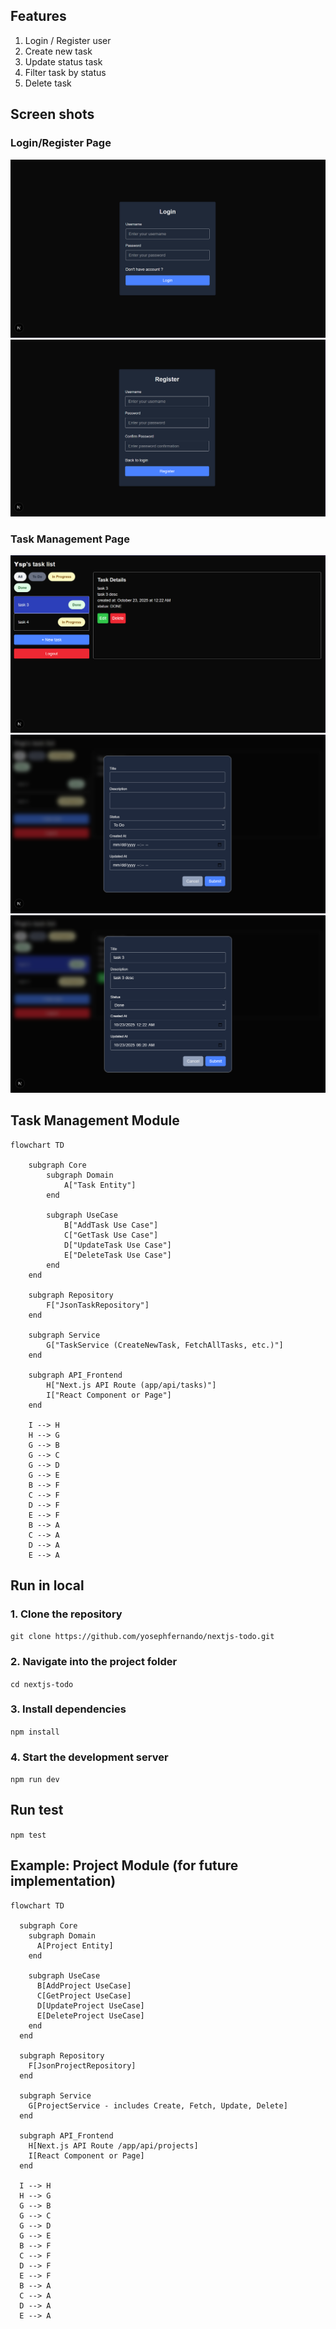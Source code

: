 ## Features ##
1. Login / Register user
2. Create new task
3. Update status task
4. Filter task by status
5. Delete task

## Screen shots ##
### Login/Register Page
![Login](./screenshots/login.png)
![Register](./screenshots/register.png)

### Task Management Page
![Home](./screenshots/home.png)
![Home - new task](./screenshots/new-task.png)
![Home - edit task](./screenshots/edit-task.png)

## Task Management Module ##
```mermaid
flowchart TD

    subgraph Core
        subgraph Domain
            A["Task Entity"]
        end

        subgraph UseCase
            B["AddTask Use Case"]
            C["GetTask Use Case"]
            D["UpdateTask Use Case"]
            E["DeleteTask Use Case"]
        end
    end

    subgraph Repository
        F["JsonTaskRepository"]
    end

    subgraph Service
        G["TaskService (CreateNewTask, FetchAllTasks, etc.)"]
    end

    subgraph API_Frontend
        H["Next.js API Route (app/api/tasks)"]
        I["React Component or Page"]
    end

    I --> H
    H --> G
    G --> B
    G --> C
    G --> D
    G --> E
    B --> F
    C --> F
    D --> F
    E --> F
    B --> A
    C --> A
    D --> A
    E --> A
```

## Run in local ##
### 1. Clone the repository ###
`git clone https://github.com/yosephfernando/nextjs-todo.git`

### 2. Navigate into the project folder ###
`cd nextjs-todo`

### 3. Install dependencies ###
`npm install`

### 4. Start the development server ###
`npm run dev`

## Run test ##
`npm test`

## Example: Project Module (for future implementation) ##
```mermaid
flowchart TD
    
  subgraph Core
    subgraph Domain
      A[Project Entity]
    end

    subgraph UseCase
      B[AddProject UseCase]
      C[GetProject UseCase]
      D[UpdateProject UseCase]
      E[DeleteProject UseCase]
    end
  end

  subgraph Repository
    F[JsonProjectRepository]
  end

  subgraph Service
    G[ProjectService - includes Create, Fetch, Update, Delete]
  end

  subgraph API_Frontend
    H[Next.js API Route /app/api/projects]
    I[React Component or Page]
  end

  I --> H
  H --> G
  G --> B
  G --> C
  G --> D
  G --> E
  B --> F
  C --> F
  D --> F
  E --> F
  B --> A
  C --> A
  D --> A
  E --> A

```